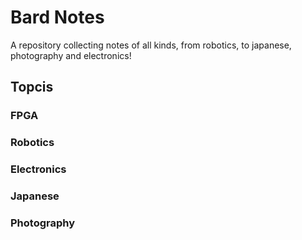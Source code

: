 # Bard Notes

A repository collecting notes of all kinds, from robotics, to japanese, photography and electronics!

## Topcis
### FPGA
### Robotics
### Electronics
### Japanese
### Photography
